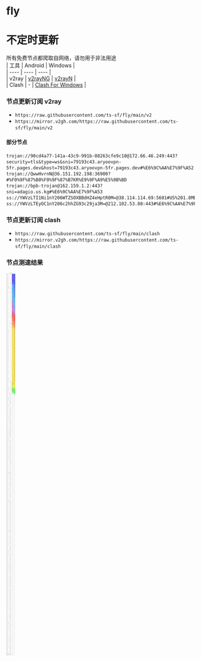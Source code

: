# fly
# 不定时更新
所有免费节点都爬取自网络，请勿用于非法用途  
|  工具  | Android  | Windows  |  
|  ----  | ----   | ----  |  
| v2ray  | [v2rayNG](https://github.com/2dust/v2rayNG/releases) | [v2rayN](https://github.com/2dust/v2rayN/releases) |  
| Clash  | - | [Clash For Windows](https://github.com/2dust/clashN/releases) | 
  
### 节点更新订阅  v2ray
- `https://raw.githubusercontent.com/ts-sf/fly/main/v2`  
- `https://mirror.v2gh.com/https://raw.githubusercontent.com/ts-sf/fly/main/v2`  

#### 部分节点  
``` 
trojan://90cd4a77-141a-43c9-991b-08263cfe9c10@172.66.46.249:443?security=tls&type=ws&sni=79193c43.aryoovpn-5fr.pages.dev&host=79193c43.aryoovpn-5fr.pages.dev#%E6%9C%AA%E7%9F%A52
trojan://QwwHvrnN@36.151.192.198:36900?#%F0%9F%87%B0%F0%9F%87%B7KR%E9%9F%A9%E5%9B%BD
trojan://bpb-trojan@162.159.1.2:443?sni=adagio.us.kg#%E6%9C%AA%E7%9F%A53
ss://YWVzLTI1Ni1nY206WTZSOXBBdHZ4eHptR0M=@38.114.114.69:5601#US%201.8MB%2Fs
ss://YWVzLTEyOC1nY206c2hhZG93c29ja3M=@212.102.53.80:443#%E6%9C%AA%E7%9F%A54%2017.8MB%2Fs
```
### 节点更新订阅  clash
- `https://raw.githubusercontent.com/ts-sf/fly/main/clash`  
- `https://mirror.v2gh.com/https://raw.githubusercontent.com/ts-sf/fly/main/clash`  

### 节点测速结果
![image](traffic.png)
